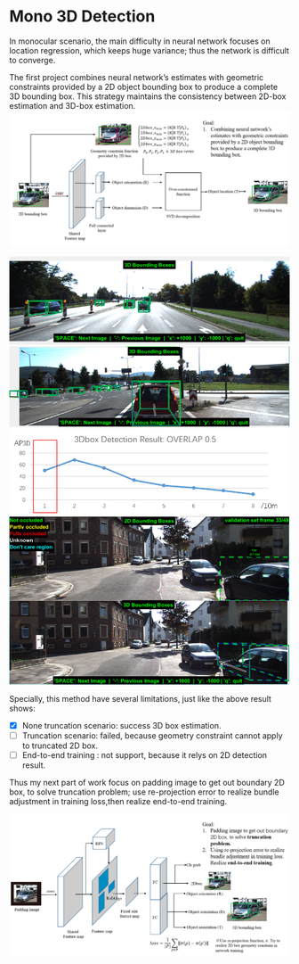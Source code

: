 # Mono 3D Detection 
In monocular scenario, the main difficulty in neural network focuses on location regression, which keeps huge variance; thus the network is difficult to converge. 

The first project combines neural network’s estimates with geometric constraints provided by a 2D object bounding box to produce a complete 3D bounding box. This strategy maintains the consistency between 2D-box estimation and 3D-box estimation.   
![Geometry](src/Geometry.png)

![result1](src/result_1.png)
![result1](src/result_2.png)
![result1](src/result_3.png)
![result1](src/result_4.png)

Specially, this method have several limitations, just like the above result shows:
- [x] None truncation scenario: success 3D box estimation.
- [ ] Truncation scenario: failed, because geometry constraint cannot apply to truncated 2D box.
- [ ] End-to-end training : not support, because it relys on 2D detection result. 

Thus my next part of work focus on padding image to get out boundary 2D box, to solve truncation problem; use re-projection error to realize bundle adjustment in training loss,then realize end-to-end training.

![Multi_task.png](src/Multi_task.png)

